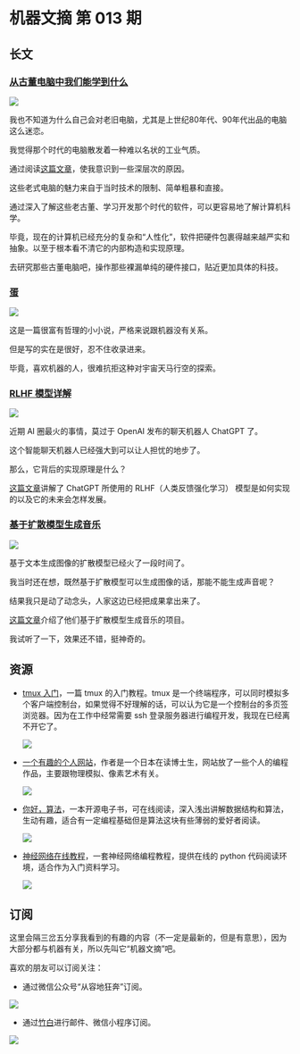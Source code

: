 # 机器文摘 第 013 期

## 长文
### [从古董电脑中我们能学到什么](https://github.com/readme/featured/vintage-computing)
![](2022-12-21-09-36-43.png)

我也不知道为什么自己会对老旧电脑，尤其是上世纪80年代、90年代出品的电脑这么迷恋。

我觉得那个时代的电脑散发着一种难以名状的工业气质。

通过阅读[这篇文章](https://github.com/readme/featured/vintage-computing)，使我意识到一些深层次的原因。

这些老式电脑的魅力来自于当时技术的限制、简单粗暴和直接。

通过深入了解这些老古董、学习开发那个时代的软件，可以更容易地了解计算机科学。

毕竟，现在的计算机已经充分的复杂和“人性化”，软件把硬件包裹得越来越严实和抽象。以至于根本看不清它的内部构造和实现原理。

去研究那些古董电脑吧，操作那些裸漏单纯的硬件接口，贴近更加具体的科技。

### [蛋](http://www.galactanet.com/oneoff/theegg_zh.html)
![](2022-12-21-09-49-07.png)

这是一篇很富有哲理的小小说，严格来说跟机器没有关系。

但是写的实在是很好，忍不住收录进来。

毕竟，喜欢机器的人，很难抗拒这种对宇宙天马行空的探索。

### [RLHF 模型详解](https://huggingface.co/blog/rlhf)
![](2022-12-21-09-54-30.png)

近期 AI 圈最火的事情，莫过于 OpenAI 发布的聊天机器人 ChatGPT 了。

这个智能聊天机器人已经强大到可以让人担忧的地步了。

那么，它背后的实现原理是什么？

[这篇文章](https://huggingface.co/blog/rlhf)讲解了 ChatGPT 所使用的 RLHF（人类反馈强化学习） 模型是如何实现的以及它的未来会怎样发展。

### [基于扩散模型生成音乐](https://www.riffusion.com/about)
![](2022-12-21-10-03-35.png)

基于文本生成图像的扩散模型已经火了一段时间了。

我当时还在想，既然基于扩散模型可以生成图像的话，那能不能生成声音呢？

结果我只是动了动念头，人家这边已经把成果拿出来了。

[这篇文章](https://www.riffusion.com/about)介绍了他们基于扩散模型生成音乐的项目。

我试听了一下，效果还不错，挺神奇的。

## 资源
- [tmux 入门](https://ittavern.com/getting-started-with-tmux/)，一篇 tmux 的入门教程。tmux 是一个终端程序，可以同时模拟多个客户端控制台，如果觉得不好理解的话，可以认为它是一个控制台的多页签浏览器。因为在工作中经常需要 ssh 登录服务器进行编程开发，我现在已经离不开它了。

  ![](2022-12-21-10-12-18.png)

- [一个有趣的个人网站](https://oimo.io/works/)，作者是一个日本在读博士生，网站放了一些个人的编程作品，主要跟物理模拟、像素艺术有关。
  
  ![](2022-12-21-10-14-33.png)

- [你好，算法](https://www.hello-algo.com/)，一本开源电子书，可在线阅读，深入浅出讲解数据结构和算法，生动有趣，适合有一定编程基础但是算法这块有些薄弱的爱好者阅读。
  
  ![](2022-12-21-10-20-26.png)

- [神经网络在线教程](https://nbviewer.org/github/gpeyre/numerical-tours/blob/master/python/ml_6_nn.ipynb)，一套神经网络编程教程，提供在线的 python 代码阅读环境，适合作为入门资料学习。
  
  ![](2022-12-21-10-23-10.png)


## 订阅
这里会隔三岔五分享我看到的有趣的内容（不一定是最新的，但是有意思），因为大部分都与机器有关，所以先叫它“机器文摘”吧。

喜欢的朋友可以订阅关注：

- 通过微信公众号“从容地狂奔”订阅。

![](../weixin.jpg)

- 通过[竹白](https://zhubai.love/)进行邮件、微信小程序订阅。

![](../zhubai.jpg)